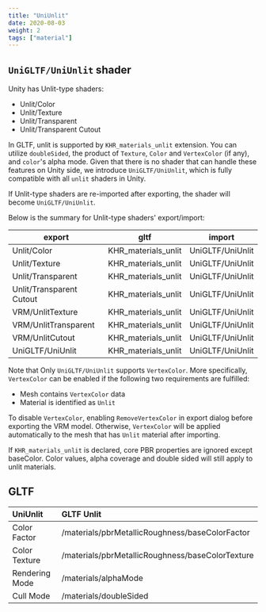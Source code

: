 ```yaml
---
title: "UniUnlit"
date: 2020-08-03
weight: 2
tags: ["material"]
---
```


## `UniGLTF/UniUnlit` shader

Unity has Unlit-type shaders:

* Unlit/Color
* Unlit/Texture
* Unlit/Transparent
* Unlit/Transparent Cutout

In GLTF, unlit is supported by `KHR_materials_unlit` extension. 
You can utilize `doubleSided`, the product of `Texture`, `Color` and `VertexColor` (if any), and `color`'s alpha mode. 
Given that there is no shader that can handle these features on Unity side, we introduce `UniGLTF/UniUnlit`, which is fully compatible with all `unlit` shaders in Unity.

If Unlit-type shaders are re-imported after exporting, the shader will become `UniGLTF/UniUnlit`.

Below is the summary for Unlit-type shaders' export/import:

| export                     | gltf                                 | import                     |
|----------------------------|--------------------------------------|----------------------------|
| Unlit/Color                | KHR_materials_unlit                  | UniGLTF/UniUnlit           |
| Unlit/Texture              | KHR_materials_unlit                  | UniGLTF/UniUnlit           |
| Unlit/Transparent          | KHR_materials_unlit                  | UniGLTF/UniUnlit           |
| Unlit/Transparent Cutout   | KHR_materials_unlit                  | UniGLTF/UniUnlit           |
| VRM/UnlitTexture           | KHR_materials_unlit                  | UniGLTF/UniUnlit           |
| VRM/UnlitTransparent       | KHR_materials_unlit                  | UniGLTF/UniUnlit           |
| VRM/UnlitCutout            | KHR_materials_unlit                  | UniGLTF/UniUnlit           |
| UniGLTF/UniUnlit           | KHR_materials_unlit                  | UniGLTF/UniUnlit           |

Note that Only `UniGLTF/UniUnlit` supports `VertexColor`.
More specifically, `VertexColor` can be enabled if the following two requirements are fulfilled:

* Mesh contains `VertexColor` data
* Material is identified as `Unlit`

To disable `VertexColor`, enabling `RemoveVertexColor` in export dialog before exporting the VRM model. Otherwise, `VertexColor` will be applied automatically to the mesh that has `Unlit` material after importing.

If `KHR_materials_unlit` is declared, core PBR properties are ignored except baseColor. Color values, alpha coverage and double sided will still apply to unlit materials.

## GLTF

| UniUnlit            | GLTF Unlit                                               |
|:--------------------|:---------------------------------------------------------|
| Color Factor        | /materials/pbrMetallicRoughness/baseColorFactor          |
| Color Texture       | /materials/pbrMetallicRoughness/baseColorTexture         |
| Rendering Mode      | /materials/alphaMode                                     |
| Cull Mode           | /materials/doubleSided                                   |
